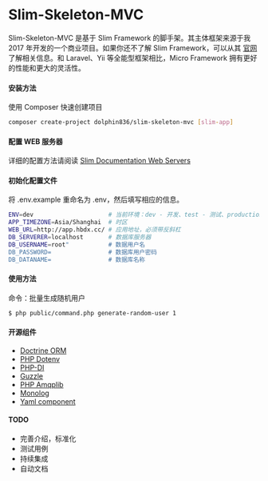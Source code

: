 # Slim-Skeleton-MVC

Slim-Skeleton-MVC 是基于 Slim Framework 的脚手架。其主体框架来源于我 2017 年开发的一个商业项目。如果你还不了解 Slim Framework，可以从其 [官网](https://www.slimframework.com/) 了解相关信息。和 Laravel、Yii 等全能型框架相比，Micro Framework 拥有更好的性能和更大的灵活性。

#### 安装方法

使用 Composer 快速创建项目

```bash
composer create-project dolphin836/slim-skeleton-mvc [slim-app]
```

#### 配置 WEB 服务器

详细的配置方法请阅读 [Slim Documentation Web Servers](http://www.slimframework.com/docs/v4/start/web-servers.html)

#### 初始化配置文件

将 .env.example 重命名为 .env，然后填写相应的信息。

```bash
ENV=dev                     # 当前环境：dev - 开发、test - 测试、production - 生产
APP_TIMEZONE=Asia/Shanghai  # 时区
WEB_URL=http://app.hbdx.cc/ # 应用地址，必须带反斜杠
DB_SERVERER=localhost       # 数据库服务器
DB_USERNAME=root"           # 数据用户名
DB_PASSWORD=                # 数据库用户密码
DB_DATANAME=                # 数据库名称
```

#### 使用方法

命令：批量生成随机用户

```bash
$ php public/command.php generate-random-user 1
```

#### 开源组件

- [Doctrine ORM](https://www.doctrine-project.org)
- [PHP Dotenv](https://github.com/vlucas/phpdotenv)
- [PHP-DI](https://php-di.org/)
- [Guzzle](https://docs.guzzlephp.org/en/stable/index.html)
- [PHP Amqplib](https://github.com/php-amqplib/php-amqplib)
- [Monolog](https://github.com/Seldaek/monolog)
- [Yaml component](https://symfony.com/components/Yaml)

#### TODO

- 完善介绍，标准化
- 测试用例
- 持续集成
- 自动文档
